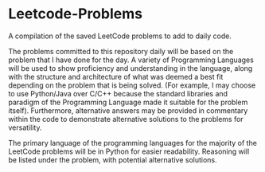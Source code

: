 # Leetcode-Problems
A compilation of the saved LeetCode problems to add to daily code. 

The problems committed to this repository daily will be based on the problem that I have done for the day. A variety of Programming Languages will be used to show proficiency and understanding in the language, along with the structure and architecture of what was deemed a best fit depending on the problem that is being solved. (For example, I may choose to use Python/Java over C/C++ because the standard libraries and paradigm of the Programming Language made it suitable for the problem itself). Furthermore, alternative answers may be provided in commentary within the code to demonstrate alternative solutions to the problems for versatility. 

The primary language of the programming languages for the majority of the LeetCode problems will be in Python for easier readability. Reasoning will be listed under the problem, with potential alternative solutions.
